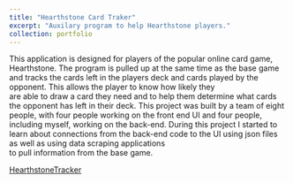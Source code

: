 ```yaml
---
title: "Hearthstone Card Traker"
excerpt: "Auxilary program to help Hearthstone players."
collection: portfolio
---
```


This application is designed for players of the popular online card game, Hearthstone. The program is pulled up at the same time as the 
base game and tracks the cards left in the players deck and cards played by the opponent. This allows the player to know how likely they  
are able to draw a card they need and to help them determine what cards the opponent has left in their deck. This project was built by a 
team of eight people, with four people working on the front end UI and four people, including myself, working on the back-end. During this 
project I started to learn about connections from the back-end code to the UI using json files as well as using data scraping applications  
to pull information from the base game.   
  
[HearthstoneTracker](https://thparis.github.io/_portfolio/HearthstoneTracker.html)  
  